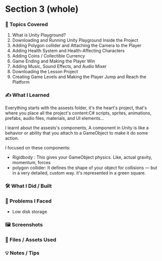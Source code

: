 # Section 3 (whole)

### 📌 Topics Covered  
1. What is Unity Playground?
2. Downloading and Running Unity Playground Inside the Project
3. Adding Polygon collider and Attaching the Camera to the Player
4. Adding Health System and Health-Affecting Characters
5. Adding Coins / Collectible Currency
6. Game Ending and Making the Player Win
7. Adding Music, Sound Effects, and Audio Mixer
8. Downloading the Lesson Project
8. Creating Game Levels and Making the Player Jump and Reach the Platform

###  ✍️ What I Learned  

Everything starts with the assests folder, it's the heart's project, that's where you place all the project's content:C# scripts, sprites, animations, prefabs, audio files, materials, and UI elements...

I learnt about the assests's components, A component in Unity is like a behavior or ability that you attach to a GameObject to make it do some action.

I focused on these components:
* Rigidbody : This gives your GameObject physics. Like, actual gravity, momentum, forces
* polygon collider: It defines the shape of your object for collisions — but in a very detailed, custom way. it's represented in a green square.


  
### 🛠️ What I Did / Built  



### 🧪 Problems I Faced  
* Low disk storage

### 🖼️ Screenshots  

### 📁 Files / Assets Used 

### 💡 Notes / Tips  
